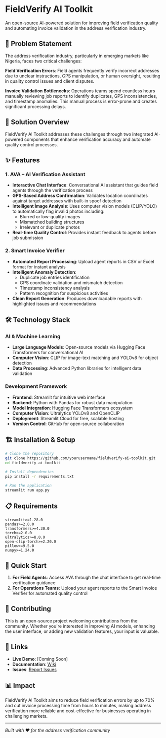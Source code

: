 # FieldVerify AI Toolkit

An open-source AI-powered solution for improving field verification quality and automating invoice validation in the address verification industry.

## 🎯 Problem Statement

The address verification industry, particularly in emerging markets like Nigeria, faces two critical challenges:

**Field Verification Errors**: Field agents frequently verify incorrect addresses due to unclear instructions, GPS manipulation, or human oversight, resulting in quality control issues and client disputes.

**Invoice Validation Bottlenecks**: Operations teams spend countless hours manually reviewing job reports to identify duplicates, GPS inconsistencies, and timestamp anomalies. This manual process is error-prone and creates significant processing delays.

## 🚀 Solution Overview

FieldVerify AI Toolkit addresses these challenges through two integrated AI-powered components that enhance verification accuracy and automate quality control processes.

## ✨ Features

### 1. AVA – AI Verification Assistant
- **Interactive Chat Interface**: Conversational AI assistant that guides field agents through the verification process
- **GPS-Based Address Confirmation**: Validates location coordinates against target addresses with built-in spoof detection
- **Intelligent Image Analysis**: Uses computer vision models (CLIP/YOLO) to automatically flag invalid photos including:
  - Blurred or low-quality images
  - Mismatched building structures
  - Irrelevant or duplicate photos
- **Real-time Quality Control**: Provides instant feedback to agents before job submission

### 2. Smart Invoice Verifier
- **Automated Report Processing**: Upload agent reports in CSV or Excel format for instant analysis
- **Intelligent Anomaly Detection**:
  - Duplicate job entries identification
  - GPS coordinate validation and mismatch detection
  - Timestamp inconsistency analysis
  - Pattern recognition for suspicious activities
- **Clean Report Generation**: Produces downloadable reports with highlighted issues and recommendations

## 🛠️ Technology Stack

### AI & Machine Learning
- **Large Language Models**: Open-source models via Hugging Face Transformers for conversational AI
- **Computer Vision**: CLIP for image-text matching and YOLOv8 for object detection
- **Data Processing**: Advanced Python libraries for intelligent data validation

### Development Framework
- **Frontend**: Streamlit for intuitive web interface
- **Backend**: Python with Pandas for robust data manipulation
- **Model Integration**: Hugging Face Transformers ecosystem
- **Computer Vision**: Ultralytics YOLOv8 and OpenCLIP
- **Deployment**: Streamlit Cloud for free, scalable hosting
- **Version Control**: GitHub for open-source collaboration

## 🏗️ Installation & Setup

```bash
# Clone the repository
git clone https://github.com/yourusername/fieldverify-ai-toolkit.git
cd fieldverify-ai-toolkit

# Install dependencies
pip install -r requirements.txt

# Run the application
streamlit run app.py
```

## 📋 Requirements

```
streamlit>=1.28.0
pandas>=2.0.0
transformers>=4.30.0
torch>=2.0.0
ultralytics>=8.0.0
open-clip-torch>=2.20.0
pillow>=9.5.0
numpy>=1.24.0
```

## 🚀 Quick Start

1. **For Field Agents**: Access AVA through the chat interface to get real-time verification guidance
2. **For Operations Teams**: Upload your agent reports to the Smart Invoice Verifier for automated quality control

## 🤝 Contributing

This is an open-source project welcoming contributions from the community. Whether you're interested in improving AI models, enhancing the user interface, or adding new validation features, your input is valuable.


## 🔗 Links

- **Live Demo**: [Coming Soon]
- **Documentation**: [Wiki](https://github.com/endrissuofe/fieldverify-ai-toolkit/wiki)
- **Issues**: [Report Issues](https://github.com/endrissuofe/fieldverify-ai-toolkit/issues)

## 📊 Impact

FieldVerify AI Toolkit aims to reduce field verification errors by up to 70% and cut invoice processing time from hours to minutes, making address verification more reliable and cost-effective for businesses operating in challenging markets.

---

*Built with ❤️ for the address verification community*
